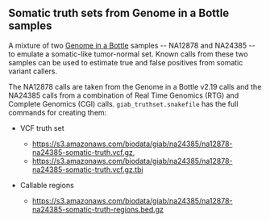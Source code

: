 ## Somatic truth sets from Genome in a Bottle samples

A mixture of two [Genome in a Bottle](https://github.com/genome-in-a-bottle) 
samples -- NA12878 and NA24385 -- to emulate a somatic-like tumor-normal set. 
Known calls from these two samples can be used to estimate true and false
positives from somatic variant callers.

The NA12878 calls are taken from the Genome in a Bottle v2.19 calls and the 
NA24385 calls from a combination of Real Time Genomics (RTG) and Complete
Genomics (CGI) calls. `giab_truthset.snakefile` has the full commands
for creating them:

* VCF truth set
  * https://s3.amazonaws.com/biodata/giab/na24385/na12878-na24385-somatic-truth.vcf.gz,
  * https://s3.amazonaws.com/biodata/giab/na24385/na12878-na24385-somatic-truth.vcf.gz.tbi

* Callable regions
  * https://s3.amazonaws.com/biodata/giab/na24385/na12878-na24385-somatic-truth-regions.bed.gz
